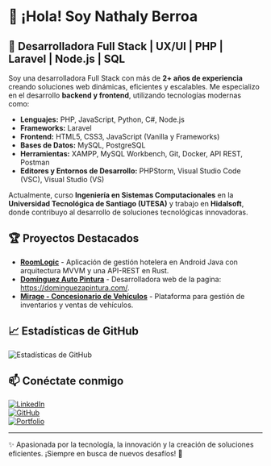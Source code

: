 # 👋 ¡Hola! Soy Nathaly Berroa

## 🚀 Desarrolladora Full Stack | UX/UI | PHP | Laravel | Node.js | SQL

Soy una desarrolladora Full Stack con más de **2+ años de experiencia** creando soluciones web dinámicas, eficientes y escalables. Me especializo en el desarrollo **backend y frontend**, utilizando tecnologías modernas como:

- **Lenguajes:** PHP, JavaScript, Python, C#, Node.js
- **Frameworks:** Laravel
- **Frontend:** HTML5, CSS3, JavaScript (Vanilla y Frameworks)
- **Bases de Datos:** MySQL, PostgreSQL
- **Herramientas:** XAMPP, MySQL Workbench, Git, Docker, API REST, Postman
- **Editores y Entornos de Desarrollo:** PHPStorm, Visual Studio Code (VSC), Visual Studio (VS)

Actualmente, curso **Ingeniería en Sistemas Computacionales** en la **Universidad Tecnológica de Santiago (UTESA)** y trabajo en **Hidalsoft**, donde contribuyo al desarrollo de soluciones tecnológicas innovadoras.

## 🏆 Proyectos Destacados

- **[RoomLogic](https://github.com/nmbf02/RoomLogic)** - Aplicación de gestión hotelera en Android Java con arquitectura MVVM y una API-REST en Rust.
- **[Domínguez Auto Pintura](https://github.com/nmbf02/Dom-nguezAPintura-Web)** - Desarrolladora web de la pagina: https://dominguezapintura.com/.
- **[Mirage - Concesionario de Vehículos](https://github.com/nmbf02/SOFTWARE-WEB-MIRAGE)** - Plataforma para gestión de inventarios y ventas de vehículos.

## 📈 Estadísticas de GitHub

![Estadísticas de GitHub](https://github-readme-stats.vercel.app/api?username=nmbf02&show_icons=true&theme=radical)

## 📫 Conéctate conmigo

[![LinkedIn](https://img.shields.io/badge/LinkedIn-blue?style=for-the-badge&logo=linkedin)](https://www.linkedin.com/in/nathalyberroa/)  
[![GitHub](https://img.shields.io/badge/GitHub-black?style=for-the-badge&logo=github)](https://github.com/nmbf02)  
[![Portfolio](https://img.shields.io/badge/Portfolio-ff69b4?style=for-the-badge&logo=google-chrome)](https://tuportafolio.com)

---

✨ Apasionada por la tecnología, la innovación y la creación de soluciones eficientes. ¡Siempre en busca de nuevos desafíos! 🚀
